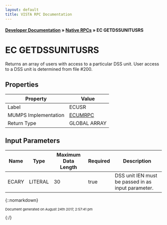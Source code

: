 ```yaml
---
layout: default
title: VISTA RPC Documentation
---
```


#### [Developer Documentation](../index) &#187; [Native RPCs](TableOfContents) &#187; EC GETDSSUNITUSRS<br/>
# EC GETDSSUNITUSRS

Returns an array of users with access to a particular DSS unit.  User access to a DSS unit is determined from file #200.

## Properties

Property | Value
--- | ---
Label | ECUSR
MUMPS Implementation | [ECUMRPC](http://code.osehra.org/dox/Routine_ECUMRPC_source.html)
Return Type | GLOBAL ARRAY


## Input Parameters

Name | Type | Maximum Data Length | Required | Description
--- | --- | --- | --- | ---
ECARY | LITERAL | 30 | true | DSS unit IEN must be passed in as input parameter.



{::nomarkdown} <br/><p style="font-size: 11px">Document generated on August 24th 2017, 2:57:41 pm</p>{:/}